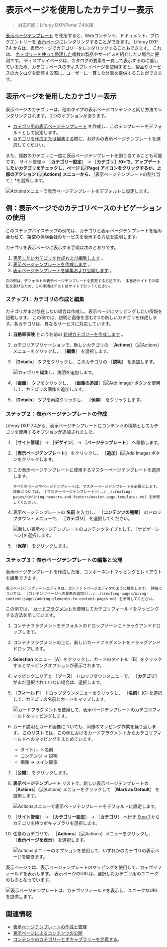# 表示ページを使用したカテゴリー表示

> 対応可能：Liferay DXP/Portal 7.4以降

[表示ページテンプレート](./about-display-page-templates-and-display-pages.md) を使用すると、Webコンテンツ、ドキュメント、ブログエントリーを [表示ページ](../../../site-building/displaying-content/using-display-page-templates/publishing-content-with-display-pages.md)にレンダリングすることができます。 Liferay DXP 7.4 からは、表示ページでカテゴリーをレンダリングすることもできます。 これは、 [カテゴリーを使って整理した](../../../content-authoring-and-management/tags-and-categories/organizing-content-with-categories-and-tags.md)複数の製品やサービスを紹介したい場合に便利です。 ディスプレイページは、カタログの要素を一貫して表示するのに適しているため、カテゴリベースのディスプレイページを使用すると、製品やサービスのカタログを閲覧する際に、ユーザーに一貫した体験を提供することができます。

## 表示ページを使用したカテゴリー表示

表示ページのカテゴリーは、他のタイプの表示ページコンテンツと同じ方法でレンダリングされます。 2つのオプションがあります。

- [カテゴリ用の表示ページテンプレート](../../creating-pages/using-content-pages/adding-elements-to-content-pages.md) を作成し、このテンプレートをデフォルトとして設定します。
- [カテゴリを作成または編集する](../../../content-authoring-and-management/tags-and-categories/defining-categories-and-vocabularies-for-content.md)際に、お好みの表示ページテンプレートを選択してください。

また、複数のカテゴリに一度に表示ページテンプレートを割り当てることも可能です。 サイト管理&rarr; ［**カテゴリー設定**］ &rarr; ［**カテゴリ］/0>で、アップデートしたいカテゴリをチェックし、ページ (![Page](../../../images/icon-page.png)) アイコンをクリックするか、上部のアクション (![Actions](../../../images/icon-actions.png)) メニューから、**［表示ページテンプレートの割り当て］*を選択します。</p>

![Actionsメニューで表示ページテンプレートをデフォルトに設定します。](./displaying-categories-using-display-pages/images/07.png)

## 例：表示ページでのカテゴリベースのナビゲーションの使用

このステップバイステップの例では、カテゴリと表示ページテンプレートを組み合わせて、架空の保険会社のサービスを表示する方法を説明します。

カテゴリを表示ページに表示する手順は次のとおりです。

1. [表示したいカテゴリを作成および編集します](#step-1-creating-and-editing-the-categories) 。
1. [表示ページテンプレートを作成します](#step-2-creating-the-display-page-template) 。
1. [表示ページテンプレートを編集および公開します](#step-3-edit-and-publish-the-display-page-template) 。

```{warning}
次の例は、デフォルトの表示ページテンプレートを変更する方法です。 本番用サイトでの混乱を避けるため、この手順はテスト用サイトで行ってください。
```

### ステップ1：カテゴリの作成と編集

カテゴリがまだ存在しない場合は作成し、表示ページにマッピングしたい情報を記載します。 この例では、説明と画像を含む2つの新しいカテゴリを作成します。各カテゴリは、異なるサービスに対応しています。

1. **自動車保険** という名前の [新規カテゴリーを作成します](../../content-authoring-and-management/tags-and-categories/defining-categories-and-vocabularies-for-content.md#defininig-categories) 。
1. カテゴリアプリケーションで、新しいカテゴリの ［**Actions**］（![Actions](../../../images/icon-actions.png)）メニューをクリックし、 ［**編集**］ を選択します。
1. ［**Details**］ タブをクリックし、このカテゴリの ［**説明**］ を追加します。

   ![カテゴリを編集し、説明を追加します。](./displaying-categories-using-display-pages/images/01.png)

1. ［**画像**］ タブをクリックし、 ［**画像の追加**］(![Add Image](../../../images/icon-add.png)) ボタンを使用して、カテゴリの画像を追加します。
1. ［**Details**］ タブを再度クリックし、 ［**保存**］ をクリックします。

### ステップ２：表示ページテンプレートの作成

Liferay DXP 7.4から、表示ページテンプレートにコンテンツの種類としてカテゴリを使用するオプションが追加されました。

1. ［**サイト管理**］ &rarr; ［**デザイン**］ &rarr; ［**ページテンプレート**］ へ移動します。
1. ［**表示ページテンプレート**］ をクリックし、 ［**追加**］(![Add Image](../../../images/icon-add.png)) ボタンをクリックします。
1. この表示ページテンプレートに使用するマスターページテンプレートを選択します。

    ```{tip}
    すべてのページやページテンプレートは、マスターページテンプレートを必要とします。 詳細については、 [マスターページテンプレート](../../creating-pages/defining-headers-and-footers/master-page-templates.md) を参照してください。
    ```

1. 表示ページテンプレートの **名前** を入力し、 ［**コンテンツの種類**］ のドロップダウン・メニューで、 ［**カテゴリ**］ を選択してください。

    ![新しい表示ページテンプレートのコンテンツタイプとして、 [ナビゲーション]を選択します。](./displaying-categories-using-display-pages/images/02.png)

1. ［**保存**］ をクリックします。

### ステップ３：表示ページテンプレートの編集と公開

表示ページテンプレートを作成した後、コンポーネントマッピングとレイアウトを編集できます。

```{tip}
表示ページテンプレートエディタは、コンテントページエディタのように機能します。 詳細については、 [コンテンツページへの要素の追加](../../creating-pages/using-content-pages/adding-elements-to-content-pages.md) を参照してください。
```

この例では、 [カードフラグメント](../../creating-pages/page-fragments-and-widgets/using-fragments/default-fragments-reference.md)を使用してカテゴリフィールドをマッピングする方法を示しています。

1. コンテナフラグメントをデフォルトのドロップゾーンにドラッグアンドドロップします。
1. コンテナフラグメントの上に、新しいカードフラグメントをドラッグアンドドロップします。
1. **Selection** メニュー（A）をクリックし、カードのタイトル（B）をクリックするとマッピングオプションが表示されます。
1. マッピングエリアと ［**ソース**］ ドロップダウンメニューで、 ［**カテゴリ**］ がまだ選択されていない場合は、選択します。
1. ［**フィールド**］ ドロップダウンメニューをクリックし、 ［**名前**］(C) を選択して、カテゴリの名前とカードをマップします。

   ![カードフラグメントを使用して、表示ページテンプレートのカテゴリフィールドをマッピングします。](./displaying-categories-using-display-pages/images/03.png)

1. カード説明とカード画像についても、同様のマッピング作業を繰り返します。 このリストでは、この例におけるカードフラグメントからカテゴリフィールドへのマッピングをまとめています。

    - タイトル &rarr; 名前
    - コンテンツ &rarr; 説明
    - 画像 &rarr; メイン画像

1. ［**公開**］ をクリックします。
1. **表示ページテンプレート** リストで、新しい表示ページテンプレートの ［**Actions**］(![Actions](../../../images/icon-actions.png)) メニューをクリックして ［**Mark as Default**］ を選択します。

   ![Actionsメニューで表示ページテンプレートをデフォルトに設定します。](./displaying-categories-using-display-pages/images/04.png)

1. ［**サイト管理**］ &rarr; ［**カテゴリー設定**］ &rarr; ［**カテゴリ**］ へ行き [Step 1](#step-1-creating-and-editing-the-categories) からカテゴリを持つボキャブラリを選択します。
1. 任意のカテゴリで、 ［**Actions**］（![Actions](../../../images/icon-actions.png)）メニューをクリックし、 ［**表示ページを表示**］ を選択します。

   ![Actionsメニューのオプションを使用して、いずれかのカテゴリの表示ページを開きます。](./displaying-categories-using-display-pages/images/05.png)

表示ページでは、表示ページテンプレートのマッピングを使用して、カテゴリフィールドを表示します。 表示ページのURLは、選択したカテゴリ用のユニークのものとなっています。

![表示ページテンプレートは、カテゴリフィールドを表示し、ユニークなURLを提供します。](./displaying-categories-using-display-pages/images/06.png)

## 関連情報

- [表示ページテンプレートの作成と管理](./creating-and-managing-display-page-templates.md)
- [表示ページによるコンテンツの公開](./publishing-content-with-display-pages.md)
- [コンテンツのカテゴリーとボキャブラリーを定義する](../../../content-authoring-and-management/tags-and-categories/defining-categories-and-vocabularies-for-content.md)。
